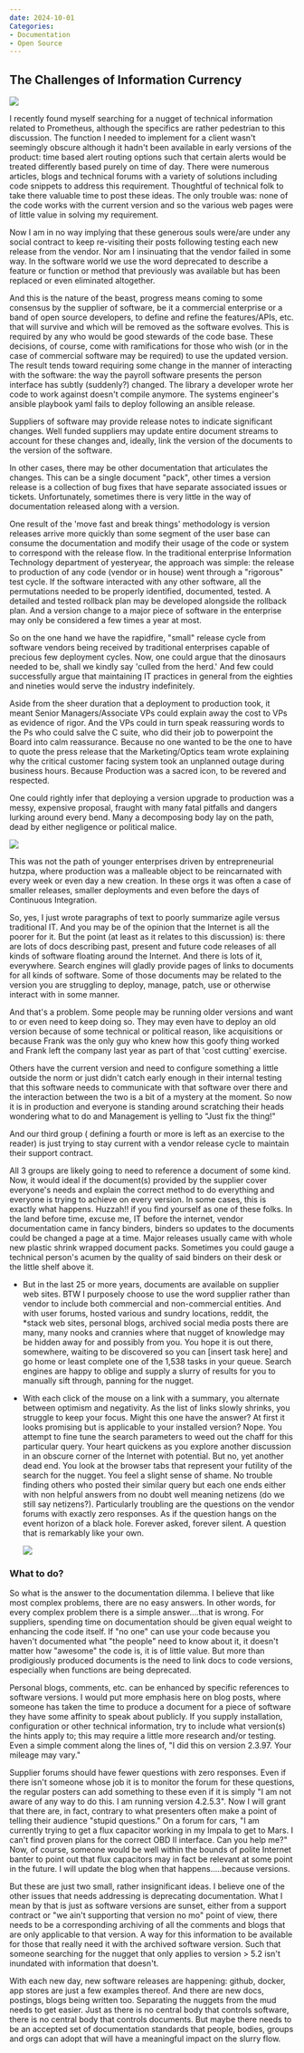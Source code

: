```yaml
---
date: 2024-10-01
Categories:
- Documentation
- Open Source
---
```


## The Challenges of Information Currency

<img src="NUGGET.jpg" size=600>


I recently found myself searching for a nugget of technical information related to Prometheus, although the specifics are rather pedestrian to this discussion.  The function I needed to implement for a client wasn't seemingly obscure although it hadn't been available in early versions of the product: time based alert routing options such that certain alerts would be treated differently based purely on time of day.  There were numerous articles, blogs and technical forums with a variety of solutions including code snippets to address this requirement.  Thoughtful of technical folk to take there valuable time to post these ideas.  The only trouble was: none of the code works with the current version and so the various web pages were of little value in solving my requirement.

Now I am in no way implying that these generous souls were/are under any social contract to keep re-visiting their posts following testing each new release from the vendor.  Nor am I insinuating that the vendor failed in some way.  In the software world we use the word deprecated to describe a feature or function or method that previously was available but has been replaced or even eliminated altogether.

 And this is the nature of the beast, progress means coming to some consensus by the supplier of software, be it a commercial enterprise or a band of open source developers, to define and refine the features/APIs, etc. that will survive and which will be removed as the software evolves.  This is required by any who would be good stewards of the code base. These decisions, of course, come with ramifications for those who wish (or in the case of commercial software may be required) to use the updated version.  The result tends toward requiring some change in the manner of interacting with the software: the way the payroll software presents the person interface has subtly (suddenly?) changed.  The library a developer wrote her code to work against doesn't compile anymore.  The systems engineer's ansible playbook yaml fails to deploy following an ansible release.

 Suppliers of software may provide release notes to indicate significant changes.  Well funded suppliers may update entire document streams to account for these changes and, ideally, link the version of the documents to the version of the software.

In other cases, there may be other documentation that articulates the changes.  This can be a single document "pack", other times a version release is a collection of bug fixes that have separate associated issues or tickets.  Unfortunately, sometimes there is very little in the way of documentation released along with a version.

One result of the 'move fast and break things' methodology is version releases arrive more quickly than some segment of the user base can consume the documentation and modify their usage of the code or system to correspond with the release flow.  In the traditional enterprise Information Technology department of yesteryear, the approach was simple: the release to production of any code (vendor or in house) went through a "rigorous" test cycle.  If the software interacted with any other software, all the permutations needed to be properly identified, documented, tested.  A detailed and tested rollback plan may be developed alongside the rollback plan.  And a version change to a major piece of software in the enterprise may only be considered a few times a year at most.

So on the one hand we have the rapidfire, "small" release cycle from software vendors being received by traditional enterprises capable of precious few deployment cycles.  Now, one could argue that the dinosaurs needed to be, shall we kindly say 'culled from the herd.'  And few could successfully argue that maintaining IT practices in general from the eighties and nineties would serve the industry indefinitely.

Aside from the sheer duration that a deployment to production took, it meant Senior Managers/Associate VPs could explain away the cost to VPs as evidence of rigor.  And the VPs could in turn speak reassuring words to the Ps who could salve the C suite, who did their job to powerpoint the Board into calm reassurance.  Because no one wanted to be the one to have to quote the press release that the Marketing/Optics team wrote explaining why the critical customer facing system took an unplanned outage during business hours.  Because Production was a sacred icon, to be revered and respected.

One could rightly infer that deploying a version upgrade to production was a messy, expensive proposal, fraught with many fatal pitfalls and dangers lurking around every bend.  Many a decomposing body lay on the path, dead by either negligence or political malice.

<img src="sacred-production.jpg" size=500>

This was not the path of younger enterprises driven by entrepreneurial hutzpa, where production was a malleable object to be reincarnated with every week or even day a new creation.  In these orgs it was often a case of smaller releases, smaller deployments and even before the days of Continuous Integration.

So, yes, I just wrote paragraphs of text to poorly summarize agile versus traditional IT.  And you may be of the opinion that the Internet is all the poorer for it.  But the point (at least as it relates to this discussion) is: there are lots of docs describing past, present and future code releases of all kinds of software floating around the Internet.  And there is lots of it, everywhere.  Search engines will gladly provide pages of links to documents for all kinds of software.  Some of those documents may be related to the version you are struggling to deploy, manage, patch, use or otherwise interact with in some manner.

And that's a problem.  Some people may be running older versions and want to or even need to keep doing so.  They may even have to deploy an old version because of some technical or political reason, like acquisitions or because Frank was the only guy who knew how this goofy thing worked and Frank left the company last year as part of that 'cost cutting' exercise.

Others have the current version and need to configure something a little outside the norm or just didn't catch early enough in their internal testing that this software needs to communicate with that software over there and the interaction between the two is a bit of a mystery at the moment.  So now it is in production and everyone is standing around scratching their heads wondering what to do and Management is yelling to "Just fix the  thing!"

And our third group ( defining a fourth or more is left as an exercise to the reader) is just trying to stay current with a vendor release cycle to maintain their support contract.

All 3 groups are likely going to need to reference a document of some kind.  Now, it would ideal if the document(s) provided by the supplier cover everyone's needs and explain the correct method to do everything and everyone is trying to achieve on every version.  In some cases, this is exactly what happens.  Huzzah!! if you find yourself as one of these folks.  In the land before time, excuse me, IT before the internet, vendor documentation came in fancy binders, binders so updates to the documents could be changed a page at a time.  Major releases usually came with whole new plastic shrink wrapped document packs.  Sometimes you could gauge a technical person's acumen by the quality of said binders on their desk or the little shelf above it.

- But in the last 25 or more years, documents are available on supplier web sites.  BTW I purposely choose to use the word supplier rather than vendor to include both commercial and non-commercial entities.  And with user forums, hosted various and sundry locations, reddit, the *stack web sites, personal blogs, archived social media posts there are many, many nooks and crannies where that nugget of knowledge may be hidden away for and possibly from you.  You hope it is out there, somewhere, waiting to be discovered so you can [insert task here] and go home or least complete one of the 1,538 tasks in your queue.  Search engines are happy to oblige and supply a slurry of results for you to manually sift through, panning for the nugget.

- With each click of the mouse on a link with a summary, you alternate between optimism and negativity.  As the list of links slowly shrinks, you struggle to keep your focus.  Might this one have the answer?  At first it looks promising but is applicable to your installed version?  Nope.  You attempt to fine tune the search parameters to weed out the chaff for this particular query.  Your heart quickens as you explore another discussion in an obscure corner of the Internet with potential.  But no, yet another dead end.  You look at the browser tabs that represent your futility of the search for the nugget.  You feel a slight sense of shame.  No trouble finding others who posted their similar query but each one ends either with non helpful answers from no doubt well meaning netizens (do we still say netizens?).  Particularly troubling are the questions on the vendor forums with exactly zero responses.  As if the question hangs on the event horizon of a black hole.  Forever asked, forever silent.  A question that is remarkably like your own. 

  <img src="Question mark black hole.jpg">
  
  
### What to do?

So what is the answer to the documentation dilemma.  I believe that like most complex problems, there are no easy answers.  In other words, for every complex problem there is a simple answer....that is wrong.  For suppliers, spending time on documentation should be given equal weight to enhancing the code itself.  If "no one" can use your code because you haven't documented what "the people" need to know about it, it doesn't matter how "awesome" the code is, it is of little value.  But more than prodigiously produced documents is the need to link docs to code versions, especially when functions are being deprecated.

Personal blogs, comments, etc. can be enhanced by specific references to software versions.  I would put more emphasis here on blog posts, where someone has taken the time to produce a document for a piece of software they have some affinity to speak about publicly.  If you supply installation, configuration or other technical information, try to include what version(s) the hints apply to; this may require a little more research and/or testing.  Even a simple comment along the lines of, "I did this on version 2.3.97. Your mileage may vary."

Supplier forums should have fewer questions with zero responses.  Even if there isn't someone whose job it is to monitor the forum for these questions, the regular posters can add something to these even if it is simply "I am not aware of any way to do this.  I am running version 4.2.5.3". Now I will grant that there are, in fact, contrary to what presenters often make a point of telling their audience "stupid questions."  On a forum for cars, "I am currently trying to get a flux capacitor working in my Impala to get to Mars.  I can't find proven plans for the correct OBD II interface.  Can you help me?"  Now, of course, someone would be well within the bounds of polite Internet banter to point out that flux capacitors may in fact be relevant at some point in the future.  I will update the blog when that happens.....because versions.

 But these are just two small, rather insignificant ideas.  I believe one of the other issues that needs addressing is deprecating documentation.  What I mean by that is just as software versions are sunset, either from a support contract or "we ain't supporting that version no mo" point of view, there needs to be a corresponding archiving of all the comments and blogs that are only applicable to that version.  A way for this information to be available for those that really need it with the archived software version.  Such that someone searching for the nugget that only applies to version > 5.2 isn't inundated with information that doesn't.

With each new day, new software releases are happening: github, docker, app stores are just a few examples thereof.  And there are new docs, postings, blogs being written too.  Separating the nuggets from the mud needs to get easier.  Just as there is no central body that controls software, there is no central body that controls documents.  But maybe there needs to be an accepted set of documentation standards that people, bodies, groups and orgs can adopt that will have a meaningful impact on the slurry flow.




 

